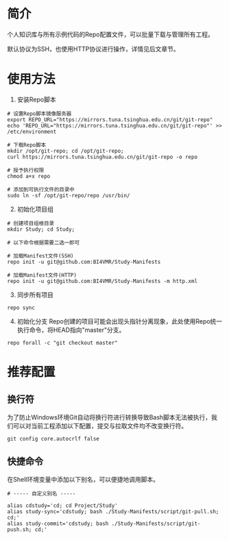 # 简介
个人知识库与所有示例代码的Repo配置文件，可以批量下载与管理所有工程。

默认协议为SSH，也使用HTTP协议进行操作，详情见后文章节。

# 使用方法
1. 安装Repo脚本

```text
# 设置Repo脚本镜像服务器
export REPO_URL="https://mirrors.tuna.tsinghua.edu.cn/git/git-repo"
echo 'REPO_URL="https://mirrors.tuna.tsinghua.edu.cn/git/git-repo"' >> /etc/environment

# 下载Repo脚本
mkdir /opt/git-repo; cd /opt/git-repo;
curl https://mirrors.tuna.tsinghua.edu.cn/git/git-repo -o repo

# 授予执行权限
chmod a+x repo

# 添加到可执行文件的目录中
sudo ln -sf /opt/git-repo/repo /usr/bin/
```

2. 初始化项目组

```text
# 创建项目组根目录
mkdir Study; cd Study;

# 以下命令根据需要二选一即可

# 加载Manifest文件(SSH)
repo init -u git@github.com:BI4VMR/Study-Manifests

# 加载Manifest文件(HTTP)
repo init -u git@github.com:BI4VMR/Study-Manifests -m http.xml
```

3. 同步所有项目

```text
repo sync
```

4. 初始化分支
Repo创建的项目可能会出现头指针分离现象，此处使用Repo统一执行命令，将HEAD指向"master"分支。

```text
repo forall -c "git checkout master"
```

# 推荐配置
## 换行符
为了防止Windows环境Git自动将换行符进行转换导致Bash脚本无法被执行，我们可以对当前工程添加以下配置，提交与拉取文件均不改变换行符。

```text
git config core.autocrlf false
```

## 快捷命令
在Shell环境变量中添加以下别名，可以便捷地调用脚本。

```shell
# ----- 自定义别名 -----

alias cdstudy='cd; cd Project/Study'
alias study-sync='cdstudy; bash ./Study-Manifests/script/git-pull.sh; cd;'
alias study-commit='cdstudy; bash ./Study-Manifests/script/git-push.sh; cd;'
```


<!-- Hide

# 提交命令
常用：

```text
msg=$(uuidgen | awk '{print toupper($0)}'); git add .; git commit -m "$msg"; git push;
```

完整：

```text
msg=$(uuidgen | awk '{print toupper($0)}'); git add .; git commit -m "$msg";git push github; git push private;
```

-->
